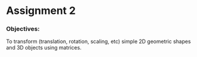 # Assignment 2

### Objectives: 
To transform (translation, rotation, scaling, etc) simple 2D geometric shapes and 3D objects using matrices. 